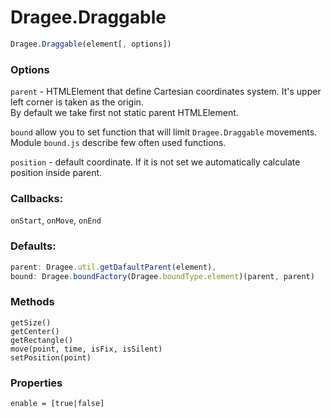 # Dragee.Draggable

```javascript
Dragee.Draggable(element[, options])
```

### Options

`parent` - HTMLElement that define Cartesian coordinates system. It's upper left corner is taken as the origin.     
By default we take first not static parent HTMLElement.  

`bound` allow you to set function that will limit `Dragee.Draggable` movements.  
Module `bound.js` describe few often used functions.  

`position` - default coordinate. If it is not set we automatically calculate position inside parent.  

### Callbacks:

`onStart`, `onMove`, `onEnd`  

### Defaults:

```javascript
parent: Dragee.util.getDafaultParent(element),
bound: Dragee.boundFactory(Dragee.boundType.element)(parent, parent)
```

### Methods

`getSize()`    
`getCenter()`   
`getRectangle()`    
`move(point, time, isFix, isSilent)`    
`setPosition(point)`    

### Properties

`enable = [true|false]` 
